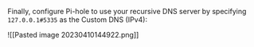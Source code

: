 Finally, configure Pi-hole to use your recursive DNS server by specifying `127.0.0.1#5335` as the Custom DNS (IPv4):

![[Pasted image 20230410144922.png]]